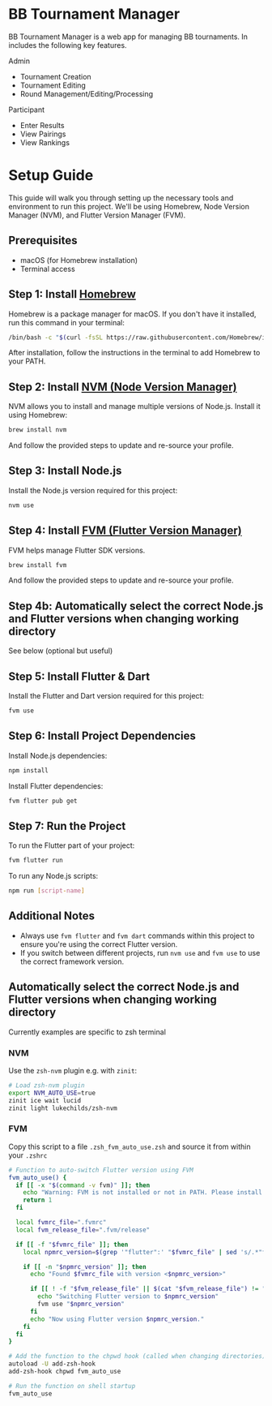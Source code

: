 # BB Tournament Manager

BB Tournament Manager is a web app for managing BB tournaments. In includes the following key features.

Admin
- Tournament Creation
- Tournament Editing
- Round Management/Editing/Processing

Participant
- Enter Results
- View Pairings
- View Rankings

# Setup Guide

This guide will walk you through setting up the necessary tools and environment to run this project. We'll be using Homebrew, Node Version Manager (NVM), and Flutter Version Manager (FVM).

## Prerequisites

- macOS (for Homebrew installation)
- Terminal access

## Step 1: Install [Homebrew](https://brew.sh/)

Homebrew is a package manager for macOS. If you don't have it installed, run this command in your terminal:

```bash
/bin/bash -c "$(curl -fsSL https://raw.githubusercontent.com/Homebrew/install/HEAD/install.sh)"
```

After installation, follow the instructions in the terminal to add Homebrew to your PATH.

## Step 2: Install [NVM (Node Version Manager)](https://github.com/nvm-sh/nvm?tab=readme-ov-file#installing-and-updating)

NVM allows you to install and manage multiple versions of Node.js. Install it using Homebrew:

```bash
brew install nvm
```

And follow the provided steps to update and re-source your profile.

## Step 3: Install Node.js

Install the Node.js version required for this project:

```bash
nvm use
```

## Step 4: Install [FVM (Flutter Version Manager)](https://fvm.app/documentation/getting-started/installation)

FVM helps manage Flutter SDK versions.

```bash
brew install fvm
```

And follow the provided steps to update and re-source your profile.

## Step 4b: Automatically select the correct Node.js and Flutter versions when changing working directory

See below (optional but useful)

## Step 5: Install Flutter & Dart

Install the Flutter and Dart version required for this project:

```bash
fvm use
```

## Step 6: Install Project Dependencies

Install Node.js dependencies:

```bash
npm install
```

Install Flutter dependencies:

```bash
fvm flutter pub get
```

## Step 7: Run the Project

To run the Flutter part of your project:

```bash
fvm flutter run
```

To run any Node.js scripts:

```bash
npm run [script-name]
```

## Additional Notes

- Always use `fvm flutter` and `fvm dart` commands within this project to ensure you're using the correct Flutter version.
- If you switch between different projects, run `nvm use` and `fvm use` to use the correct framework version.

## Automatically select the correct Node.js and Flutter versions when changing working directory

Currently examples are specific to zsh terminal

### NVM

Use the `zsh-nvm` plugin e.g. with `zinit`:

```bash
# Load zsh-nvm plugin
export NVM_AUTO_USE=true
zinit ice wait lucid
zinit light lukechilds/zsh-nvm
```

### FVM

Copy this script to a file `.zsh_fvm_auto_use.zsh` and source it from within your `.zshrc`

```bash
# Function to auto-switch Flutter version using FVM
fvm_auto_use() {
  if [[ -x "$(command -v fvm)" ]]; then
    echo "Warning: FVM is not installed or not in PATH. Please install FVM to enable auto-use."
    return 1
  fi

  local fvmrc_file=".fvmrc"
  local fvm_release_file=".fvm/release"

  if [[ -f "$fvmrc_file" ]]; then
    local npmrc_version=$(grep '"flutter":' "$fvmrc_file" | sed 's/.*"flutter": *"\(.*\)".*/\1/')

    if [[ -n "$npmrc_version" ]]; then
      echo "Found $fvmrc_file with version <$npmrc_version>"

      if [[ ! -f "$fvm_release_file" || $(cat "$fvm_release_file") != "$npmrc_version" ]]; then
        echo "Switching Flutter version to $npmrc_version"
        fvm use "$npmrc_version"
      fi
      echo "Now using Flutter version $npmrc_version."
    fi
  fi
}

# Add the function to the chpwd hook (called when changing directories)
autoload -U add-zsh-hook
add-zsh-hook chpwd fvm_auto_use

# Run the function on shell startup
fvm_auto_use
```
